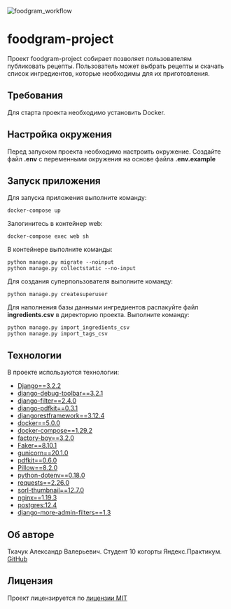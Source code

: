 ![foodgram_workflow](https://github.com/AleksandrTka4uk/foodgram-project/actions/workflows/foodgram_workflow.yml/badge.svg)

# foodgram-project
Проект foodgram-project собирает позволяет пользователям публиковать рецепты.
Пользователь может выбрать рецепты и скачать список ингредиентов, которые необходимы
для их приготовления.

## Требования
Для старта проекта необходимо установить Docker.

## Настройка окружения
Перед запуском проекта необходимо настроить окружение. 
Создайте файл **.env** с переменными окружения на основе файла **.env.example**

## Запуск приложения

Для запуска приложения выполните команду:

 ``` 
docker-compose up
 ``` 

Залогинитесь в контейнер web:
 ``` 
docker-compose exec web sh
 ``` 
В контейнере выполните команды:
 ``` 
python manage.py migrate --noinput 
python manage.py collectstatic --no-input 
 ``` 
Для создания суперпользователя выполните команду:
 ``` 
python manage.py createsuperuser 
 ``` 

Для наполнения базы данными ингредиентов распакуйте файл **ingredients.csv** 
в директорию проекта. Выполните команду:

```
python manage.py import_ingredients_csv
python manage.py import_tags_csv
```

## Технологии
В проекте используются технологии:

- [Django==3.2.2](https://www.djangoproject.com/)
- [django-debug-toolbar==3.2.1](https://django-debug-toolbar.readthedocs.io/en/latest/)
- [django-filter==2.4.0](https://django-filter.readthedocs.io/en/stable/)
- [django-pdfkit==0.3.1](https://django-pdfkit.readthedocs.io/en/latest/)
- [djangorestframework==3.12.4](https://www.django-rest-framework.org/)
- [docker==5.0.0](https://docs.docker.com/)
- [docker-compose==1.29.2](https://docs.docker.com/)
- [factory-boy==3.2.0](https://factoryboy.readthedocs.io/)
- [Faker==8.10.1](https://faker.readthedocs.io/en/master/)
- [gunicorn==20.1.0](https://gunicorn.org/)
- [pdfkit==0.6.0](https://pdfkit.org/)
- [Pillow==8.2.0](https://pillow.readthedocs.io/)
- [python-dotenv==0.18.0](https://pypi.org/project/python-dotenv/)
- [requests==2.26.0](https://docs.python-requests.org/)
- [sorl-thumbnail==12.7.0](https://sorl-thumbnail.readthedocs.io/en/latest/)
- [nginx==1.19.3](https://nginx.org/ru/)
- [postgres:12.4](https://www.postgresql.org/)
- [django-more-admin-filters==1.3](https://github.com/thomst/django-more-admin-filters)

## Об авторе
Ткачук Александр Валерьевич. Студент 10 когорты Яндекc.Практикум.
[GitHub](https://github.com/AleksandrTka4uk/)

## Лицензия
Проект лицензируется по [лицензии MIT](https://opensource.org/licenses/MIT)
